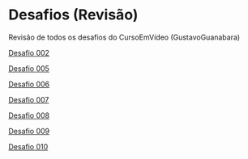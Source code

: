# Desafios (Revisão)
 Revisão de todos os desafios do CursoEmVídeo (GustavoGuanabara)

<a href="https://guilhermehenriquemartins.github.io/Desafios-Revis-o/d002/d002.html" target="_blank" rel="external">Desafio 002</a>

<a href="https://guilhermehenriquemartins.github.io/Desafios-Revis-o/d005/d005.html" target="_blank" rel="external">Desafio 005</a>

<a href="https://guilhermehenriquemartins.github.io/Desafios-Revis-o/d006/d006.html" target="_blank" rel="external">Desafio 006</a>

<a href="https://guilhermehenriquemartins.github.io/Desafios-Revis-o/d007/d007.html" target="_blank" rel="external">Desafio 007</a>

<a href="https://guilhermehenriquemartins.github.io/Desafios-Revis-o/d008/d008.html" target="_blank" rel="external">Desafio 008</a>

<a href="https://guilhermehenriquemartins.github.io/Desafios-Revis-o/d009/d009.html" target="_blank" rel="external">Desafio 009</a>

<a href="https://guilhermehenriquemartins.github.io/Desafios-Revis-o/d010/d010.html" target="_blank" rel="external">Desafio 010</a>